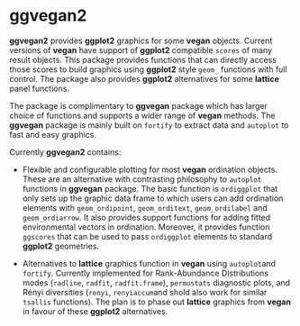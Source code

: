 # ggvegan2

**ggvegan2** provides **ggplot2** graphics for some **vegan**
objects. Current versions of **vegan** have support of **ggplot2**
compatible `scores` of many result objects. This package provides
functions that can directly access those scores to build graphics
using **ggplot2** style `geom_` functions with full control. The
package also provides **ggplot2** alternatives for some **lattice**
panel functions.

The package is complimentary to **ggvegan** package which has larger
choice of functions and supports a wider range of **vegan**
methods. The **ggvegan** package is mainly built on `fortify` to
extract data and `autoplot` to fast and easy graphics.

Currently **ggvegan2** contains:

- Flexible and configurable plotting for most **vegan** ordination
  objects. These are an alternative with contrasting philosophy to
  `autoplot` functions in **ggvegan** package. The basic function is
  `ordiggplot` that only sets up the graphic data frame to which users
  can add ordination elements with `geom_ordipoint`, `geom_orditext`,
  `geom_ordilabel` and `geom_ordiarrow`. It also provides support
  functions for adding fitted environmental vectors in ordination.
  Moreover, it provides function `ggscores` that can be used to pass
  `ordiggplot` elements to standard **ggplot2** geometries.
  
- Alternatives to **lattice** graphics function in **vegan** using
  `autoplot`and `fortify`.  Currently implemented for Rank-Abundance
  Distributions modes (`radline`, `radfit`, `radfit.frame`),
  `permustats` diagnostic plots, and Rényi diversities (`renyi`,
  `renyiaccum`and shold also work for similar `tsallis`
  functions). The plan is to phase out **lattice** graphics from
  **vegan** in favour of these **ggplot2** alternatives.
